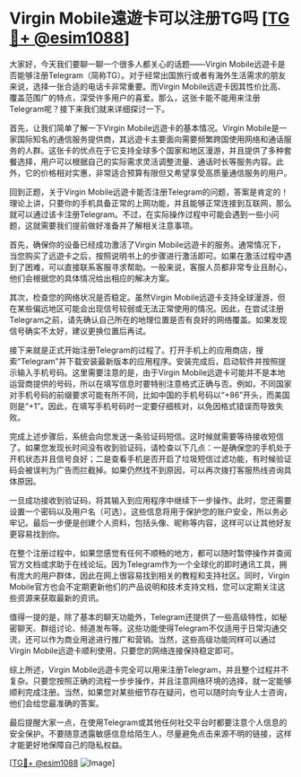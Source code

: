 # Virgin Mobile遠遊卡可以注册TG吗 [[TG💪+ @esim1088](https://t.me/s/esim1088)]

大家好，今天我们要聊一聊一个很多人都关心的话题——Virgin Mobile远遊卡是否能够注册Telegram（简称TG）。对于经常出国旅行或者有海外生活需求的朋友来说，选择一张合适的电话卡非常重要。而Virgin Mobile远遊卡因其性价比高、覆盖范围广的特点，深受许多用户的喜爱。那么，这张卡能不能用来注册Telegram呢？接下来我们就来详细探讨一下。

首先，让我们简单了解一下Virgin Mobile远遊卡的基本情况。Virgin Mobile是一家国际知名的通信服务提供商，其远遊卡主要面向需要频繁跨国使用网络和通话服务的人群。这张卡的优点在于它支持全球多个国家和地区漫游，并且提供了多种套餐选择，用户可以根据自己的实际需求灵活调整流量、通话时长等服务内容。此外，它的价格相对实惠，非常适合预算有限但又希望享受高质量通信服务的用户。

回到正题，关于Virgin Mobile远遊卡能否注册Telegram的问题，答案是肯定的！理论上讲，只要你的手机具备正常的上网功能，并且能够正常连接到互联网，那么就可以通过该卡注册Telegram。不过，在实际操作过程中可能会遇到一些小问题，这就需要我们提前做好准备并了解相关注意事项。

首先，确保你的设备已经成功激活了Virgin Mobile远遊卡的服务。通常情况下，当您购买了远遊卡之后，按照说明书上的步骤进行激活即可。如果在激活过程中遇到了困难，可以直接联系客服寻求帮助。一般来说，客服人员都非常专业且耐心，他们会根据您的具体情况给出相应的解决方案。

其次，检查您的网络状况是否稳定。虽然Virgin Mobile远遊卡支持全球漫游，但在某些偏远地区可能会出现信号较弱或无法正常使用的情况。因此，在尝试注册Telegram之前，请先确认自己所在的地理位置是否有良好的网络覆盖。如果发现信号确实不太好，建议更换位置后再试。

接下来就是正式开始注册Telegram的过程了。打开手机上的应用商店，搜索“Telegram”并下载安装最新版本的应用程序。安装完成后，启动软件并按照提示输入手机号码。这里需要注意的是，由于Virgin Mobile远遊卡可能并不是本地运营商提供的号码，所以在填写信息时要特别注意格式正确与否。例如，不同国家对手机号码的前缀要求可能有所不同，比如中国的手机号码以“+86”开头，而美国则是“+1”。因此，在填写手机号码时一定要仔细核对，以免因格式错误而导致失败。

完成上述步骤后，系统会向您发送一条验证码短信。这时候就需要等待接收短信了。如果您发现长时间没有收到验证码，请检查以下几点：一是确保您的手机处于开机状态并且信号良好；二是查看手机是否开启了垃圾短信过滤功能，有时候验证码会被误判为广告而拦截掉。如果仍然找不到原因，可以再次拨打客服热线咨询具体原因。

一旦成功接收到验证码，将其输入到应用程序中继续下一步操作。此时，您还需要设置一个密码以及用户名（可选）。这些信息将用于保护您的账户安全，所以务必牢记。最后一步便是创建个人资料，包括头像、昵称等内容，这样可以让其他好友更容易找到你。

在整个注册过程中，如果您感觉有任何不顺畅的地方，都可以随时暂停操作并查阅官方文档或求助于在线论坛。因为Telegram作为一个全球化的即时通讯工具，拥有庞大的用户群体，因此在网上很容易找到相关的教程和支持社区。同时，Virgin Mobile官方也会不定期更新他们的产品说明和技术支持文档，您可以定期关注这些资源来获取最新的资讯。

值得一提的是，除了基本的聊天功能外，Telegram还提供了一些高级特性，如秘密聊天、群组讨论、频道发布等。这些功能使得Telegram不仅适用于日常沟通交流，还可以作为商业用途进行推广和营销。当然，这些高级功能同样可以通过Virgin Mobile远遊卡顺利使用，只要您的网络连接保持稳定即可。

综上所述，Virgin Mobile远遊卡完全可以用来注册Telegram，并且整个过程并不复杂。只要您按照正确的流程一步步操作，并且注意网络环境的选择，就一定能够顺利完成注册。当然，如果您对某些细节存在疑问，也可以随时向专业人士咨询，他们会给您最准确的答案。

最后提醒大家一点，在使用Telegram或其他任何社交平台时都要注意个人信息的安全保护。不要随意透露敏感信息给陌生人，尽量避免点击来源不明的链接，这样才能更好地保障自己的隐私权益。

[[TG💪+ @esim1088](https://t.me/s/esim1088) ![Image](https://i.postimg.cc/4NQfJmqS/Snipaste-2025-05-13-00-14-12.png)]